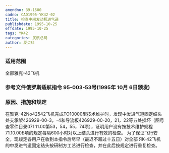 ```yaml
---
amendno: 39-1500
cadno: CAD1995-YK42-02
title: 检查中间发动机进气道
publishdate: 1995-10-25
effdate: 1995-10-25
tags: YK42
categories: 民航总局
author: 夏贞科
---
```


### 适用范围 
全部雅克-42飞机

<!--more-->
### 参考文件俄罗斯适航指令 95-003-53号(1995年 10月 6日颁发) 

### 原因、措施和规定 
在雅克-42No42542飞机完成TO10000型技术维护时，发现中发进气道固定结头处支承架426929-00-3，-4和导流板426929-00-20，21，22等五处损坏（图号查零件目录071.11.00第53，54，55，74项），证明用户没有按技术维护规程71.10.00Б项的规定每隔600小时对以上结头进行有效的检查。 
    为了保证飞行安全，现规定各用户在收到本指令后尽早（最迟不超过十五日）对全部 ЯК-42飞机的中发进气道固定结头按研制方工艺进行检查，并在此后按规定进行重复检查。
